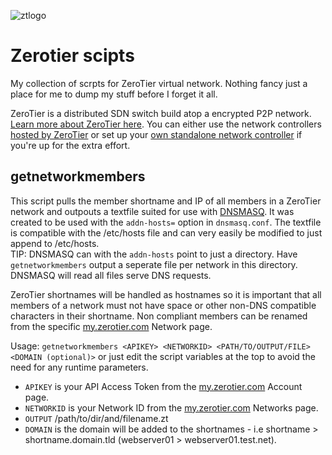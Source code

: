 ![ztlogo][ztlogo]
# Zerotier scipts
My collection of scrpts for ZeroTier virtual network.
Nothing fancy just a place for me to dump my stuff before I forget it all.

ZeroTier is a distributed SDN switch build atop a encrypted P2P network. [Learn more about ZeroTier here](https://www.zerotier.com/about/). You can either use the network controllers [hosted by ZeroTier](https://my.zerotier.com/) or set up your [own standalone network controller](https://key-networks.com/ztncui/) if you're up for the extra effort.

## getnetworkmembers
This script pulls the member shortname and IP of all members in a ZeroTier network and outpouts a textfile suited for use with [DNSMASQ](http://www.thekelleys.org.uk/dnsmasq/doc.html). It was created to be used with the `addn-hosts=` option in `dnsmasq.conf`. The textfile is compatible with the /etc/hosts file and can very easily be modified to just append to /etc/hosts.  
TIP: DNSMASQ can with the `addn-hosts` point to just a directory. Have `getnetworkmembers` output a seperate file per network in this directory. DNSMASQ will read all files serve DNS requests.

ZeroTier shortnames will be handled as hostnames so it is important that all members of a network must not have space or other non-DNS compatible characters in their shortname. Non compliant members can be renamed from the specific [my.zerotier.com](https://my.zerotier.com/) Network page. 

Usage: `getnetworkmembers <APIKEY> <NETWORKID> <PATH/TO/OUTPUT/FILE> <DOMAIN (optional)>`
or just edit the script variables at the top to avoid the need for any runtime parameters.
* `APIKEY` is your API Access Token from the [my.zerotier.com](https://my.zerotier.com/) Account page.
* `NETWORKID` is your Network ID from the [my.zerotier.com](https://my.zerotier.com/) Networks page.
* `OUTPUT` /path/to/dir/and/filename.zt
* `DOMAIN` is the domain will be added to the shortnames  - i.e shortname > shortname.domain.tld (webserver01 > webserver01.test.net).




[ztlogo]: https://upload.wikimedia.org/wikipedia/en/thumb/f/f1/ZeroTier_Logo.png/150px-ZeroTier_Logo.png